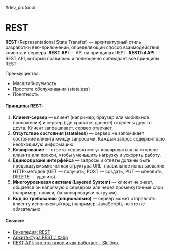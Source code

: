 #dev_protocol

# REST

**REST** (Representational State Transfer) — архитектурный стиль разработки веб-приложений, определяющий способ взаимодействия клиента и сервера. 
**REST API** — API на принципах REST. 
**RESTful API** — REST API, который правильно и полноценно соблюдает все принципы REST. 

Преимущества:
- Масштабируемость
- Простота обслуживания (stateless)
- Понятность 

#### Принципы REST:

1. **Клиент-сервер** — клиент (например, браузер или мобильное приложение) и сервер (где хранятся данные) отделены друг от друга. Клиент запрашивает, сервер отвечает.
2. **Отсутствие состояния (stateless)** — сервер не запоминает состояние клиента между запросами. Каждый запрос содержит всю необходимую информацию.
3. **Кэширование** — ответы сервера могут кэшироваться на стороне клиента или прокси, чтобы уменьшить нагрузку и ускорить работу.
4. **Единообразие интерфейса** — запросы и ответы должны быть предсказуемыми: четкая структура URL, правильное использование HTTP-методов (GET — получить, POST — создать, PUT — обновить, DELETE — удалить).
5. **Многоуровневая система (Layered System)** — клиент не знает, общается он напрямую с сервером или через промежуточные слои (например, прокси, балансировщики нагрузки).
6. **Код по требованию (опционально)** — сервер может отправлять клиенту исполняемый код (например, JavaScript), но это не обязательно.


#### Ссылки:
- [Википедия: REST](https://ru.wikipedia.org/wiki/REST)
- [Архитектура REST / Хабр](https://habr.com/ru/articles/38730/)
- [REST API: что это такое и как работает - Skillbox](https://skillbox.ru/media/code/rest-api-chto-eto-takoe-i-kak-rabotaet/)